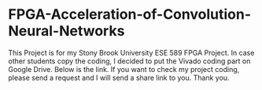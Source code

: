 # FPGA-Acceleration-of-Convolution-Neural-Networks
This Project is for my Stony Brook University ESE 589 FPGA Project. In case other students copy the coding, I decided to put the Vivado coding part on Google Drive. Below is the link. If you want to check my project coding, please send a request and I will send a share link to you. Thank you.
